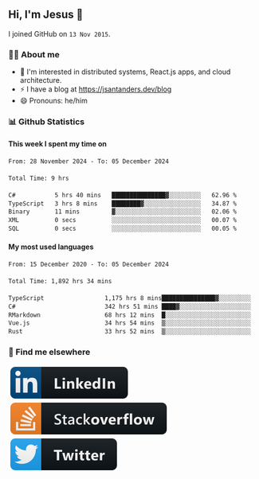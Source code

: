 ## Hi, I'm Jesus 👋

I joined GitHub on `13 Nov 2015`.

<!-- Talking about you -->

### 👨‍💻 About me

- 👦 I'm interested in distributed systems, React.js apps, and cloud architecture.
- ⚡️ I have a blog at <https://jsantanders.dev/blog>
- 😄 Pronouns: he/him

### 📊 Github Statistics

#### This week I spent my time on

<!--START_SECTION:weekly-->

```txt
From: 28 November 2024 - To: 05 December 2024

Total Time: 9 hrs

C#           5 hrs 40 mins   ███████████████▓░░░░░░░░░   62.96 %
TypeScript   3 hrs 8 mins    ████████▓░░░░░░░░░░░░░░░░   34.87 %
Binary       11 mins         ▓░░░░░░░░░░░░░░░░░░░░░░░░   02.06 %
XML          0 secs          ░░░░░░░░░░░░░░░░░░░░░░░░░   00.07 %
SQL          0 secs          ░░░░░░░░░░░░░░░░░░░░░░░░░   00.05 %
```

<!--END_SECTION:weekly-->

#### My most used languages

<!--START_SECTION:alltime-->

```txt
From: 15 December 2020 - To: 05 December 2024

Total Time: 1,892 hrs 34 mins

TypeScript                 1,175 hrs 8 mins███████████████▓░░░░░░░░░   62.09 %
C#                         342 hrs 51 mins ████▓░░░░░░░░░░░░░░░░░░░░   18.12 %
RMarkdown                  68 hrs 12 mins  █░░░░░░░░░░░░░░░░░░░░░░░░   03.60 %
Vue.js                     34 hrs 54 mins  ▒░░░░░░░░░░░░░░░░░░░░░░░░   01.84 %
Rust                       33 hrs 52 mins  ▒░░░░░░░░░░░░░░░░░░░░░░░░   01.79 %
```

<!--END_SECTION:alltime-->

### 📢 Find me elsewhere

<p>
  <a target="_blank" href="https://linkedin.com/in/jsantanders">
    <img src="https://github.com/jsantanders/jsantanders/blob/master/img/linkedin.svg" alt="LinkedIn" style="vertical-align:top; margin:4px">
  </a>
  
  <a target="_blank" href="https://stackoverflow.com/users/7318331/jesus-santander">
    <img src="https://github.com/jsantanders/jsantanders/blob/master/img/stackoverflow.svg" alt="StackOverflow" style="vertical-align:top; margin:4px">
  </a>
  
  <a target="_blank" href="http://twitter.com/jsantanders">
    <img src="https://github.com/jsantanders/jsantanders/blob/master/img/twitter.svg" alt="Twitter" style="vertical-align:top; margin:4px">
  </a>
</p>
